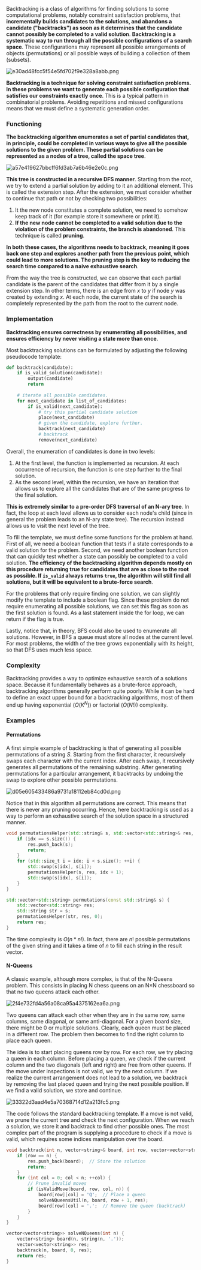 Backtracking is a class of algorithms for finding solutions to some computational problems, notably constraint satisfaction problems, that **incrementally builds candidates to the solutions, and abandons a candidate ("backtracks") as soon as it determines that the candidate cannot possibly be completed to a valid solution**. **Backtracking is a systematic way to run through all the possible configurations of a search space**. These configurations may represent all possible arrangements of objects (permutations) or all possible ways of building a collection of them (subsets).

![e30ad48fcc5f54e5fd702f9e328a8abb.png](../_resources/e30ad48fcc5f54e5fd702f9e328a8abb.png)

**Backtracking is a technique for solving constraint satisfaction problems. In these problems we want to generate each possible configuration that satisfies our constraints exactly once**. This is a typical pattern in combinatorial problems. Avoiding repetitions and missed configurations means that we must define a systematic generation order.

### Functioning

**The backtracking algorithm enumerates a set of partial candidates that, in principle, could be completed in various ways to give all the possible solutions to the given problem. These partial solutions can be represented as a nodes of a tree, called the space tree**.

![a57e419627bbcff6fd3ab7a6b46e2e0c.png](../_resources/a57e419627bbcff6fd3ab7a6b46e2e0c.png)

**This tree is constructed in a recursive DFS manner**. Starting from the root, we try to extend a partial solution by adding to it an additional element. This is called the extension step. After the extension, we must consider whether to continue that path or not by checking two possibilities:

1.  It the new node constitutes a complete solution, we need to somehow keep track of it (for example store it somewhere or print it).
2.  **If the new node cannot be completed to a valid solution due to the violation of the problem constraints, the branch is abandoned**. This technique is called **pruning**.

**In both these cases, the algorithms needs to backtrack, meaning it goes back one step and explores another path from the previous point, which could lead to more solutions. The pruning step is the key to reducing the search time compared to a naive exhaustive search**.

From the way the tree is constructed, we can observe that each partial candidate is the parent of the candidates that differ from it by a single extension step. In other terms, there is an edge from $x$ to $y$ if node $y$ was created by extending $x$. At each node, the current state of the search is completely represented by the path from the root to the current node.

### Implementation

**Backtracking ensures correctness by enumerating all possibilities, and ensures efficiency by never visiting a state more than once**.

Most backtracking solutions can be formulated by adjusting the following pseudocode template:

```Python
def backtrack(candidate):
    if is_valid_solution(candidate):
        output(candidate)
        return
    
    # iterate all possible candidates.
    for next_candidate in list_of_candidates:
        if is_valid(next_candidate):
            # try this partial candidate solution
            place(next_candidate)
            # given the candidate, explore further.
            backtrack(next_candidate)
            # backtrack
            remove(next_candidate)
```

Overall, the enumeration of candidates is done in two levels:

1.  At the first level, the function is implemented as recursion. At each occurrence of recursion, the function is one step further to the final solution.
2.  As the second level, within the recursion, we have an iteration that allows us to explore all the candidates that are of the same progress to the final solution.

**This is extremely similar to a pre-order DFS traversal of an N-ary tree**. In fact, the loop at each level allows us to consider each node's child (since in general the problem leads to an N-ary state tree). The recursion instead allows us to visit the next level of the tree.

To fill the template, we must define some functions for the problem at hand. First of all, we need a boolean function that tests if a state corresponds to a valid solution for the problem. Second, we need another boolean function that can quickly test whether a state can possibly be completed to a valid solution. **The efficiency of the backtracking algorithm depends mostly on this procedure returning true for candidates that are as close to the root as possible. If `is_valid` always returns `true`, the algorithm will still find all solutions, but it will be equivalent to a brute-force search**.

For the problems that only require finding one solution, we can slightly modify the template to include a boolean flag. Since these problem do not require enumerating all possible solutions, we can set this flag as soon as the first solution is found. As a last statement inside the for loop, we can return if the flag is true.

Lastly, notice that, in theory, BFS could also be used to enumerate all solutions. However, in BFS a queue must store all nodes at the current level. For most problems, the width of the tree grows exponentially with its height, so that DFS uses much less space.

### Complexity

Backtracking provides a way to optimize exhaustive search of a solutions space. Because it fundamentally behaves as a brute-force approach, backtracking algorithms generally perform quite poorly. While it can be hard to define an exact upper bound for a backtracking algorithms, most of them end up having exponential ($O(K^N)$) or factorial ($O(N!)$) complexity.

### Examples

#### Permutations

A first simple example of backtracking is that of generating all possible permutations of a string $S$. Starting from the first character, it recursively swaps each character with the current index. After each swap, it recursively generates all permutations of the remaining substring. After generating permutations for a particular arrangement, it backtracks by undoing the swap to explore other possible permutations.

![d05e605433486a9731a18112eb84cd0d.png](../_resources/d05e605433486a9731a18112eb84cd0d.png)

Notice that in this algorithm all permutations are correct. This means that there is never any pruning occurring. Hence, here backtracking is used as a way to perform an exhaustive search of the solution space in a structured manner.

```C++
void permutationsHelper(std::string& s, std::vector<std::string>& res, std::size_t idx) {
    if (idx == s.size()) {
        res.push_back(s);
        return;
    }
    for (std::size_t i = idx; i < s.size(); ++i) {
        std::swap(s[idx], s[i]);
        permutationsHelper(s, res, idx + 1);
        std::swap(s[idx], s[i]);
    }
}

std::vector<std::string> permutations(const std::string& s) {
    std::vector<std::string> res;
    std::string str = s;
    permutationsHelper(str, res, 0);
    return res;
}
```

The time complexity is $O(n * n!)$. In fact, there are $n!$ possible permutations of the given string and it takes a time of $n$ to fill each string in the result vector.

#### N-Queens

A classic example, although more complex, is that of the N-Queens problem. This consists in placing N chess queens on an N×N chessboard so that no two queens attack each other.

![2f4e732fd4a56a08ca95a4375162ea6a.png](../_resources/2f4e732fd4a56a08ca95a4375162ea6a.png)

Two queens can attack each other when they are in the same row, same columns, same diagonal, or same anti-diagonal. For a given board size, there might be 0 or multiple solutions. Clearly, each queen must be placed in a different row. The problem then becomes to find the right column to place each queen.

The idea is to start placing queens row by row. For each row, we try placing a queen in each column. Before placing a queen, we check if the current column and the two diagonals (left and right) are free from other queens. If the move under inspections is not valid, we try the next column. If we realize the current arrangement does not lead to a solution, we backtrack by removing the last placed queen and trying the next possible position. If we find a valid solution, we store and continue.

![33322d3aad4e5a70368714d12a213fc5.png](../_resources/33322d3aad4e5a70368714d12a213fc5.png)

The code follows the standard backtracking template. If a move is not valid, we prune the current tree and check the next configuration. When we reach a solution, we store it and backtrack to find other possible ones. The most complex part of the program is supplying a procedure to check if a move is valid, which requires some indices manipulation over the board.

```C++
void backtrack(int n, vector<string>& board, int row, vector<vector<string>>& res) {
    if (row == n) {
        res.push_back(board);  // Store the solution
        return;
    }
    for (int col = 0; col < n; ++col) {
    	// Prune invalid moves
        if (isValidMove(board, row, col, n)) {
            board[row][col] = 'Q';  // Place a queen
            solveNQueensUtil(n, board, row + 1, res);
            board[row][col] = '.';  // Remove the queen (backtrack)
        }
    }
}

vector<vector<string>> solveNQueens(int n) {
    vector<string> board(n, string(n, '.'));
    vector<vector<string>> res;
    backtrack(n, board, 0, res);
    return res;
}
```